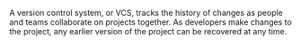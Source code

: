 A version control system, or VCS, tracks the history of changes as people and teams collaborate on projects together. As developers make changes to the project, any earlier version of the 
project can be recovered at any time.

